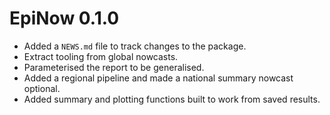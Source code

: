 # EpiNow 0.1.0

* Added a `NEWS.md` file to track changes to the package.
* Extract tooling from global nowcasts.
* Parameterised the report to be generalised.
* Added a regional pipeline and made a national summary nowcast optional.
* Added summary and plotting functions built to work from saved results.